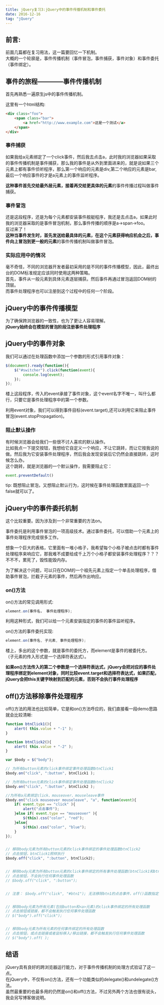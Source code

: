 ```yaml
---
title: jQuery复习3:jQuery中的事件传播机制和事件委托
date: 2016-12-16
tag: "jQuery"
---
```

## 前言:
前面几篇都在复习用法，这一篇要回忆一下机制。     
大概的一个轮廓是，事件传播机制（事件冒泡，事件捕获，事件对象）和事件委托（事件绑定）。    
    
## 事件的旅程————事件传播机制
首先再熟悉一遍原生js中的事件传播机制。    
    
这里有一个html结构:    
    
```html 
<div class="foo">
    <span class="bar">
        <a href="http://www.example.com">这是一个测试</a>
    </span>
</div>
```
   
<!-- more --> 
### 事件捕获
如果我给a元素绑定了一个click事件，然后我去点击a，此时我的浏览器如果采取的事件传播机制是事件捕获，那么我的事件是从外到里面进来的，就是说如果三个元素上都有事件侦听程序，那么第一个响应的元素是div,第二个响应的元素是bar,最后一个响应事件的才是a元素上的事件监听程序。     
    
**这种事件首先交给最外层元素，接着再交给更具体的元素**的事件传播过程叫做事件捕获。    
    
### 事件冒泡
还是这段程序，还是为每个元素都安装事件舰艇程序，我还是去点击a，如果此时我的浏览器采取的是事件冒泡机制，那么事件传播的顺序是a->span->foo。     
反过来了！    
**这种当事件发生时，首先发送给最具体的元素，在这个元素获得响应机会之后，事件向上冒泡到更一般的元素**的事件传播机制叫做事件冒泡。    
    
### 实际应用中的情况
毫不奇怪，不同的浏览器开发者最初采用的是不同的事件传播模型，因此，最终出台的DOM标准规定应该同时使用这两种策略。  
首先，事件从一般元素到具体元素逐层捕获。然后事件再通过冒泡返回DOM树的顶层。    
而事件处理程序也可以注册到这个过程中的任何一个阶段。     

## jQuery中的事件传播模型
为了确保跨浏览器的一致性，也为了更让人容易理解。    
**jQuery始终会在模型的冒泡阶段注册事件处理程序**  
   
## jQuery中的事件对象   
我们可以通过在处理函数中添加一个参数的形式引用事件对象：    
    
```js
$(document).ready(function(){
    $("#switcher").click(function(event){
        console.log(event);
    });
});   
```

楼上这段程序，传入的event承接了事件对象，这个event名字不唯一，叫什么都行，只要它是事件处理程序中的第一个参数。    
    
利用event对象，我们可以得到事件目标(event.target),还可以利用它来阻止事件冒泡(event.stopPropagation)。      
    
### 阻止默认操作
有时候浏览器会给我们一些很不讨人喜欢的默认操作。    
比如我点一下提交按钮，我想给它自定义一个响应，不让它跳转，而让它按我说的做。然后我为它安装事件处理程序，然后我会发现安装后它仍然会直接跳转，这时候怎么办。    
这个跳转，就是浏览器的一个默认操作，我需要阻止它：    
   
```js
event.preventDefault()
```
    
tip: 既想阻止冒泡，又想阻止默认行为，这时候在事件处理函数里面返回一个false就可以了。    
    
## jQuery中的事件委托机制
这个比较重要。因为涉及到一个非常重要的方法on。    
   
事件委托是利用事件冒泡的一项高级技术。通过事件委托，可以借助一个元素上的事件处理程序完成很多工作。    
    
想象一个巨大的表格，它里面有一堆小格子，我希望每个小格子被点击时都有事件处理程序来响应它，那我难不成要给成千上万个小格子都安装事件处理程序？？？    
不不不，累死了，毁性能毁内存。    
   
为了解决这个问题，可以只在DOM的一个祖先元素上指定一个单击处理程序，借助事件冒泡，拦截子元素的事件，然后再作出响应。    
   
### on()方法
on()方法的常见调用形式:    
    
```js
element.on(事件名， 事件处理程序);
```

利用这种形式，我们可以给一个元素安装指定的事件的事件监听程序。    
    
on()方法的事件委托实现:    
   
```js
element.on(事件名, 子元素, 事件处理程序);
```

楼上，多出的这个参数，就是事件的委托方，而element是事件的被委托方。    
（子元素的传入形式是一个选择符表达式）。   
   
**如果on()方法传入的第二个参数是一个选择符表达式，jQuery会把对应的事件处理程序绑定到element对象，同时比较event.target和选择符表达式，如果匹配，jQuery会把this关键字映射到匹配的元素，否则不会执行事件处理程序**   
   
## off()方法移除事件处理程序

off()方法的用法也比较简单，它是和on()方法呼应的，我们直接看一段demo思路就会比较清晰:    
    
```js
function btnClick1(){
    alert( this.value + "-1" );
}

function btnClick2(){
    alert( this.value + "-2" );
}

var $body = $("body");

// 为所有button元素的click事件绑定事件处理函数btnClick1
$body.on("click", ":button", btnClick1 );

// 为所有button元素的click事件绑定事件处理函数btnClick2
$body.on("click", ":button", btnClick2 );

//为所有a元素绑定click、mouseover、mouseleave事件
$body.on("click mouseover mouseleave", "a", function(event){
    if( event.type == "click" ){
        alert("点击事件");
    }else if( event.type == "mouseover" ){
        $(this).css("color", "red");
    }else{
        $(this).css("color", "blue");       
    }
});


// 移除body元素为所有button元素的click事件绑定的事件处理函数btnClick2
// 点击按钮，btnClick1照样执行
$body.off("click", ":button", btnClick2);


// 移除body元素为所有button元素的click事件绑定的所有事件处理函数(btnClick1和btnClick2)
// 点击按钮，不会执行任何事件处理函数
// $body.off("click", ":button");


// 注意： $body.off("click", "#btn1"); 无法移除btn1的点击事件，off()函数指定的选择器必须与on()函数传入的选择器一致。


// 移除body元素为所有元素(包括button和<a>元素)的click事件绑定的所有处理函数
// 点击按钮或链接，都不会触发执行任何事件处理函数
// $("body").off("click");


// 移除body元素为所有元素的任何事件绑定的所有处理函数
// 点击按钮，或点击链接或者鼠标移入/移出链接，都不会触发执行任何事件处理函数
// $("body").off( );
```

    
## 结语
jQuery具有良好的跨浏览器运行能力，对于事件传播机制的处理方式验证了这一点。    
在jQuery中，不仅有on()方法，还有一个功能类似的delegate()和undelegate()方法。  
虽然最重要的也最多用的仍然是on()和off()方法，不过另外两个方法也很有说头，我会另写博客做说明。    

